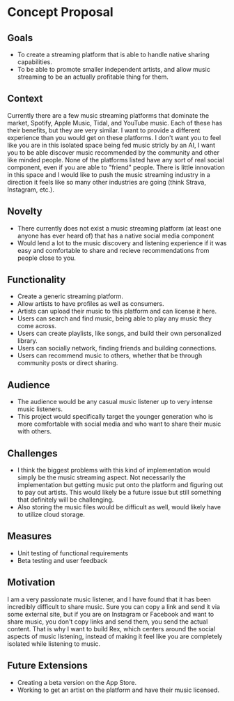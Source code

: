 # Concept Proposal

## Goals
- To create a streaming platform that is able to handle native sharing capabilities.
- To be able to promote smaller independent artists, and allow music streaming to be an actually profitable thing for them.

## Context
Currently there are a few music streaming platforms that dominate the market, Spotify, Apple Music, Tidal, and YouTube music. Each of these has their benefits, but they are very similar. I want to provide a different experience than you would get on these platforms. I don't want you to feel like you are in this isolated space being fed music stricly by an AI, I want you to be able discover music recommended by the community and other like minded people. None of the platforms listed have any sort of real social component, even if you are able to "friend" people. There is little innovation in this space and I would like to push the music streaming industry in a direction it feels like so many other industries are going (think Strava, Instagram, etc.).

## Novelty
- There currently does not exist a music streaming platform (at least one anyone has ever heard of) that has a native social media component
- Would lend a lot to the music discovery and listening experience if it was easy and comfortable to share and recieve recommendations from people close to you.

## Functionality
- Create a generic streaming platform.
- Allow artists to have profiles as well as consumers.
- Artists can upload their music to this platform and can license it here.
- Users can search and find music, being able to play any music they come across.
- Users can create playlists, like songs, and build their own personalized library.
- Users can socially network, finding friends and building connections.
- Users can recommend music to others, whether that be through community posts or direct sharing.
  
## Audience
- The audience would be any casual music listener up to very intense music listeners.
- This project would specifically target the younger generation who is more comfortable with social media and who want to share their music with others.

## Challenges
- I think the biggest problems with this kind of implementation would simply be the music streaming aspect. Not necessarily the implementation but getting music put onto the platform and figuring out to pay out artists. This would likely be a future issue but still something that definitely will be challenging.
- Also storing the music files would be difficult as well, would likely have to utilize cloud storage.

## Measures
- Unit testing of functional requirements
- Beta testing and user feedback

## Motivation
I am a very passionate music listener, and I have found that it has been incredibly difficult to share music. Sure you can copy a link and send it via some external site, but if you are on Instagram or Facebook and want to share music, you don't copy links and send them, you send the actual content. That is why I want to build Rex, which centers around the social aspects of music listening, instead of making it feel like you are completely isolated while listening to music.

## Future Extensions
- Creating a beta version on the App Store.
- Working to get an artist on the platform and have their music licensed.
